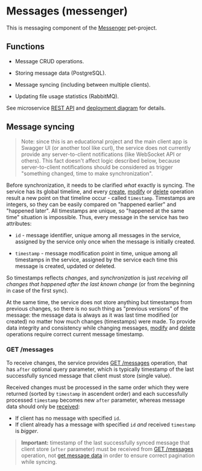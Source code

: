 # Messages (messenger)

This is messaging component of the [Messenger](https://github.com/barpav/messenger) pet-project. <br>

## Functions

* Message CRUD operations.

* Storing message data (PostgreSQL).

* Message syncing (including between multiple clients). 

* Updating file usage statistics (RabbitMQ).

See microservice [REST API](https://barpav.github.io/msg-api-spec/#/messages) and [deployment diagram](https://github.com/barpav/messenger#deployment-diagram) for details.

## Message syncing

> Note: since this is an educational project and the main client app is Swagger UI (or another tool like curl), the service does not currently provide any server-to-client notifications (like WebSocket API or others). This fact doesn't affect logic described below, because server-to-client notifications should be considered as trigger "something changed, time to make synchronization".

Before synchronization, it needs to be clarified *what* exactly is syncing. The service has its global timeline, and every [create](https://barpav.github.io/msg-api-spec/#/messages/post_messages), [modify](https://barpav.github.io/msg-api-spec/#/messages/patch_messages__id_) or [delete](https://barpav.github.io/msg-api-spec/#/messages/delete_messages__id_) operation result a new point on that timeline occur - called `timestamp`. Timestamps are integers, so they can be easily compared on "happened earlier" and "happened later". All timestamps are unique, so "happened at the same time" situation is impossible. Thus, every message in the service has two attributes:

* `id` - message identifier, unique among all messages in the service, assigned by the service only once when the message is initially created.

* `timestamp` - message modification point in time, unique among all timestamps in the service, assigned by the service each time this message is created, updated or deleted.

So timestamps reflects *changes*, and *synchronization* is just *receiving all changes that happened after the last known change* (or from the beginning in case of the first sync). <br>

At the same time, the service does not store anything but timestamps from previous changes, so there is no such thing as "previous versions" of the message: the message data is always as it was last time modified (or created) no matter how much changes (timestamps) were made. To provide data integrity and consistency while changing messages, [modify](https://barpav.github.io/msg-api-spec/#/messages/patch_messages__id_) and [delete](https://barpav.github.io/msg-api-spec/#/messages/delete_messages__id_) operations require correct current message timestamp.

### GET /messages

To receive changes, the service provides [GET /messages](https://barpav.github.io/msg-api-spec/#/messages/get_messages) operation, that has `after` optional query parameter, which is typically timestamp of the last successfully synced message that client must store (single value).

Received changes must be processed in the same order which they were returned (sorted by `timestamp` in ascendent order) and each successfully processed `timestamp` becomes new `after` parameter, whereas message data should only be [received](https://barpav.github.io/msg-api-spec/#/messages/get_messages__id_):

* If client has no message with specified `id`.
* If client already has a message with specified `id` _and_ received `timestamp` is _bigger_.

> **Important:** timestamp of the last successfully synced message that client store (`after` parameter) must be received from [GET /messages](https://barpav.github.io/msg-api-spec/#/messages/get_messages) operation, not [get message data](https://barpav.github.io/msg-api-spec/#/messages/get_messages__id_) in order to ensure correct pagination while syncing.
